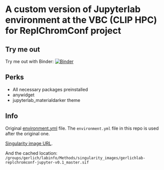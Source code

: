 # A custom version of Jupyterlab environment at the VBC (CLIP HPC) for ReplChromConf project

## Try me out
Try me out with Binder:
[![Binder](https://mybinder.org/badge_logo.svg)](https://mybinder.org/v2/gh/gerlichlab/replchromconf-jupyterlab/HEAD)

## Perks
* All necessary packages preinstalled
* anywidget
* jupyterlab_materialdarker theme

## Info
Original [environment.yml](https://github.com/jupyterhub/repo2docker/blob/HEAD/repo2docker/buildpacks/conda/environment.yml) file. The `environment.yml` file in this repo is used after the original one.

[Singularity image URL](https://singularity.vbc.ac.at/containers/1680).

And the cached location: `/groups/gerlich/labinfo/Methods/singularity_images/gerlichlab-replchromconf-jupyter-v0.1_master.sif`
